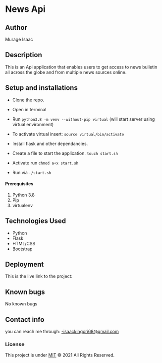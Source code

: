 # News Api

## Author 
Murage Isaac

## Description
This is an Api application that enables users to get access to news bulletin all across the globe and from multiple news sources online.


## Setup and installations
* Clone the repo.

* Open in terminal

* Run `python3.8 -m venv --without-pip virtual` (will start server using virtual environment)

* To activate virtual insert: `source virtual/bin/activate`

* Install flask and other dependancies.

* Create a file to start the application. `touch start.sh`

* Activate run   `chmod a+x start.sh`

* Run via  `./start.sh`


#### Prerequisites
1. Python 3.8
2. Pip
3. virtualenv


## Technologies Used
* Python 
* Flask 
* HTML/CSS
* Bootstrap



## Deployment
This is the live link to the project: 

## Known bugs
No known bugs

## Contact info
 you can reach me through:
  -isaackingori68@gmail.com


### License
This project is under [MIT](https://choosealicense.com/licenses/mit/) &COPY; 2021 All Rights Reserved.

